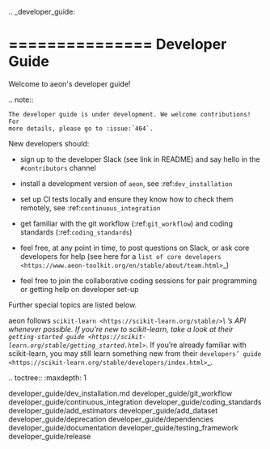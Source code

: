 
.. _developer_guide:

===============
Developer Guide
===============

Welcome to aeon's developer guide!

.. note::

    The developer guide is under development. We welcome contributions! For
    more details, please go to :issue:`464`.

New developers should:

* sign up to the developer Slack (see link in README) and say hello in the ``#contributors`` channel
* install a development version of ``aeon``, see :ref:`dev_installation`
* set up CI tests locally and ensure they know how to check them remotely, see :ref:`continuous_integration`
* get familiar with the git workflow (:ref:`git_workflow`) and coding standards (:ref:`coding_standards`)
* feel free, at any point in time, to post questions on Slack, or ask core developers for help (see here for a `list of core developers <https://www.aeon-toolkit.org/en/stable/about/team.html>`_)

* feel free to join the collaborative coding sessions for pair programming or getting help on developer set-up

Further special topics are listed below.

aeon follows `scikit-learn <https://scikit-learn.org/stable/>`_\ ’s API whenever possible.
If you’re new to scikit-learn, take a look at their `getting-started guide <https://scikit-learn.org/stable/getting_started.html>`_.
If you’re already familiar with scikit-learn, you may still learn something new from their `developers’ guide <https://scikit-learn.org/stable/developers/index.html>`_.

.. toctree::
   :maxdepth: 1

   developer_guide/dev_installation.md
   developer_guide/git_workflow
   developer_guide/continuous_integration
   developer_guide/coding_standards
   developer_guide/add_estimators
   developer_guide/add_dataset
   developer_guide/deprecation
   developer_guide/dependencies
   developer_guide/documentation
   developer_guide/testing_framework
   developer_guide/release
